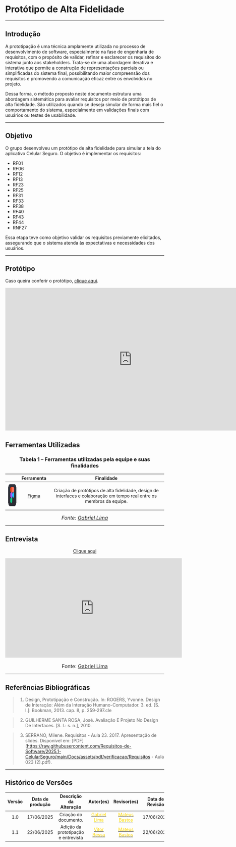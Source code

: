 # Protótipo de Alta Fidelidade
---

## Introdução 

A prototipação é uma técnica amplamente utilizada no processo de desenvolvimento de software, especialmente na fase de engenharia de requisitos, com o propósito de validar, refinar e esclarecer os requisitos do sistema junto aos stakeholders. Trata-se de uma abordagem iterativa e interativa que permite a construção de representações parciais ou simplificadas do sistema final, possibilitando maior compreensão dos requisitos e promovendo a comunicação eficaz entre os envolvidos no projeto.

Dessa forma, o método proposto neste documento estrutura uma abordagem sistemática para avaliar requisitos por meio de protótipos de alta fidelidade. São utilizados quando se deseja simular de forma mais fiel o comportamento do sistema, especialmente em validações finais com usuários ou testes de usabilidade.

---

## Objetivo

O grupo desenvolveu um protótipo de alta fidelidade para simular a tela do aplicativo Celular Seguro. O objetivo é implementar os requisitos:

- RF01
- RF06
- RF12
- RF13
- RF23
- RF25
- RF31
- RF33
- RF38
- RF40
- RF43
- RF44
- RNF27

Essa etapa teve como objetivo validar os requisitos previamente elicitados, assegurando que o sistema atenda às expectativas e necessidades dos usuários.

---

## Protótipo
 Caso queira conferir o protótipo, <a href="https://www.figma.com/proto/jpY7Ll4PCtCUi53bcdk4bb/Celular-Seguro?node-id=181-2" target="blanket">clique aqui</a>.

<iframe style="border: 1px solid rgba(0, 0, 0, 0.1);" width="800" height="450" src="https://embed.figma.com/proto/jpY7Ll4PCtCUi53bcdk4bb/Celular-Seguro?node-id=332-772&starting-point-node-id=181%3A129&embed-host=share" allowfullscreen></iframe>


## Ferramentas Utilizadas 

<h3 style="text-align: center;">Tabela 1 – Ferramentas utilizadas pela equipe e suas finalidades</h3>

<table style="width:100%; border-collapse: collapse; text-align: center;">
  <thead>
    <tr>
      <th></th>
      <th><strong>Ferramenta</strong></th>
      <th><strong>Finalidade</strong></th>
    </tr>
  </thead>
  <tbody>
    <tr>
      <td><img src="https://raw.githubusercontent.com/Requisitos-de-Software/2025.1-CelularSeguro/refs/heads/main/Docs/assets/Ferramentas/Figma-Logo-PNG-Cutout.png" width="80" height="80"/></td>
      <td><a href="https://www.figma.com">Figma</a></td>
      <td>Criação de protótipos de alta fidelidade, design de interfaces e colaboração em tempo real entre os membros da equipe. <a id="anchor_1" href="#FRM1"></a></td>
    </tr>
  </tbody>
</table>

<font size="3"><p style="text-align: center">_Fonte: [Gabriel Lima](https://github.com/gabriel-lima258)_</p></font>

---

## Entrevista



<p style="text-align: center"><a href="https://youtu.be/mvmk45sHP3M" target="blanket">Clique aqui</a> </p>

<center>
<iframe width="560" height="315" src="https://www.youtube.com/embed/A7ETUQPDKJc" title="YouTube video player" frameborder="0" allow="accelerometer; autoplay; clipboard-write; encrypted-media; gyroscope; picture-in-picture; web-share" referrerpolicy="strict-origin-when-cross-origin" allowfullscreen></iframe>
</center>

<font size="3"><p style="text-align: center">Fonte: [Gabriel Lima](https://github.com/gabriel-lima258)</p></font>

---

## Referências Bibliográficas

> 1. Design, Prototipação e Construção. In: ROGERS, Yvonne. Design de Interação: Além da Interação Humano-Computador. 3. ed. [S. l.]: Bookman, 2013. cap. 8, p. 259-297.cle

> 2. GUILHERME SANTA ROSA, José. Avaliação E Projeto No Design De Interfaces. [S. l.: s. n.], 2010.

> 3. SERRANO, Milene. Requisitos - Aula 23. 2017. Apresentação de slides. Disponível em: [PDF](https://raw.githubusercontent.com/Requisitos-de-Software/2025.1-CelularSeguro/main/Docs/assets/pdf/verificacao/Requisitos - Aula 023 (2).pdf).

---

## Histórico de Versões 

| Versão | Data de produção   | Descrição da Alteração                               | Autor(es)             | Revisor(es)      |Data de Revisão |
| :----: | :----------------: | :--------------------------------------------------: | :-------------------: | :-------------:  |  :-----------: |
| 1.0  | 17/06/2025 | Criação do documento.  | [<span style="color:gold;">Gabriel Lima</span>](https://github.com/gabriel-lima258)| [<span style="color:gold;">Mateus Bastos</span>](https://github.com/Bessazs) | 17/06/2025 |
| 1.1  | 22/06/2025 | Adição da prototipação e entrevista  | [<span style="color:gold;">Vitor Bessa</span>](https://github.com/gabriel-lima258)| [<span style="color:gold;">Mateus Bastos</span>](https://github.com/Bessazs) | 22/06/2025 |